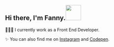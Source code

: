 <h2> Hi there, I'm Fanny.<img src="https://media.giphy.com/media/Dr3zmLbgSghPr2Qqlf/giphy.gif" width="50"></h2>

👩🏻‍💻 I currently work as a Front End Developer. 

✨ You can also find me on [Instagram](https://www.instagram.com/abitfanny) and [Codepen](https://codepen.io/hellofanny).
 

<!--
**hellofanny/hellofanny** is a ✨ _special_ ✨ repository because its `README.md` (this file) appears on your GitHub profile.

Here are some ideas to get you started:

- 🔭 I’m currently working on ...
- 🌱 I’m currently learning ...
- 👯 I’m looking to collaborate on ...
- 🤔 I’m looking for help with ...
- 💬 Ask me about ...
- 📫 How to reach me: ...
- 😄 Pronouns: ...
- ⚡ Fun fact: ...
-->
